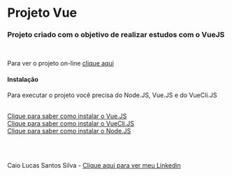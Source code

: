 <h1>
    Projeto Vue
</h1>

<h3>
  Projeto criado com o objetivo de realizar estudos com o VueJS
</h3>

<br>

<p>Para ver o projeto on-line <a href="https://bit.ly/3FaHhLp">clique aqui</a></p>

<h4>Instalação</h4>

<p>Para executar o projeto você precisa do Node.JS, Vue.JS e do VueCli.JS</p> <br>
<a href="https://br.vuejs.org/v2/guide/installation.html">Clique para saber como instalar o Vue.JS</a> <br>
<a href="https://cli.vuejs.org/guide/installation.html">Clique para saber como instalar o VueCli.JS</a>  <br>
<a href="https://nodejs.org/en/">Clique para saber como instalar o Node.JS</a>

<br><br>

<p>Caio Lucas Santos Silva - <a href="https://www.linkedin.com/in/caio-lucas-santos-silva/">Clique aqui para ver meu Linkedin</a> </p>


